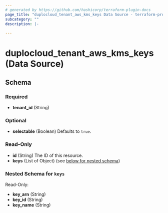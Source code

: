 ```yaml
---
# generated by https://github.com/hashicorp/terraform-plugin-docs
page_title: "duplocloud_tenant_aws_kms_keys Data Source - terraform-provider-duplocloud"
subcategory: ""
description: |-
  
---
```


# duplocloud_tenant_aws_kms_keys (Data Source)





<!-- schema generated by tfplugindocs -->
## Schema

### Required

- **tenant_id** (String)

### Optional

- **selectable** (Boolean) Defaults to `true`.

### Read-Only

- **id** (String) The ID of this resource.
- **keys** (List of Object) (see [below for nested schema](#nestedatt--keys))

<a id="nestedatt--keys"></a>
### Nested Schema for `keys`

Read-Only:

- **key_arn** (String)
- **key_id** (String)
- **key_name** (String)



